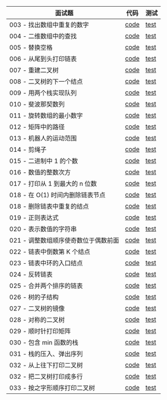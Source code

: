 面试题 | 代码 |  测试  
-|-|-
003 - 找出数组中重复的数字 | [code](./src/main/java/com/portgas/Solution003.java) | [test](./src/test/java/com/portgas/Solution003Test.java) |
004 - 二维数组中的查找 | [code](./src/main/java/com/portgas/Solution004.java) | [test](./src/test/java/com/portgas/Solution004Test.java) |
005 - 替换空格 | [code](./src/main/java/com/portgas/Solution005.java) | [test](./src/test/java/com/portgas/Solution005Test.java) |
006 - 从尾到头打印链表 | [code](./src/main/java/com/portgas/Solution006.java) | [test](./src/test/java/com/portgas/Solution006Test.java) |
007 - 重建二叉树 | [code](./src/main/java/com/portgas/Solution007.java) | [test](./src/test/java/com/portgas/Solution007Test.java) |
008 - 二叉树的下一个结点 | [code](./src/main/java/com/portgas/Solution008.java) | [test](./src/test/java/com/portgas/Solution008Test.java) |
009 - 用两个栈实现队列 | [code](./src/main/java/com/portgas/Solution009.java) | [test](./src/test/java/com/portgas/Solution009Test.java) |
010 - 斐波那契数列 | [code](./src/main/java/com/portgas/Solution010.java) | [test](./src/test/java/com/portgas/Solution010Test.java) |
011 - 旋转数组的最小数字 | [code](./src/main/java/com/portgas/Solution011.java) | [test](./src/test/java/com/portgas/Solution011Test.java) |
012 - 矩阵中的路径 | [code](./src/main/java/com/portgas/Solution012.java) | [test](./src/test/java/com/portgas/Solution012Test.java) |
013 - 机器人的运动范围 | [code](./src/main/java/com/portgas/Solution013.java) | [test](./src/test/java/com/portgas/Solution013Test.java) |
014 - 剪绳子 | [code](./src/main/java/com/portgas/Solution014.java) | [test](./src/test/java/com/portgas/Solution014Test.java) |
015 - 二进制中 1 的个数 | [code](./src/main/java/com/portgas/Solution015.java) | [test](./src/test/java/com/portgas/Solution015Test.java) |
016 - 数值的整数次方 | [code](./src/main/java/com/portgas/Solution016.java) | [test](./src/test/java/com/portgas/Solution016Test.java) |
017 - 打印从 1 到最大的 n 位数 | [code](./src/main/java/com/portgas/Solution017.java) | [test](./src/test/java/com/portgas/Solution017Test.java) |
018 - 在 O(1) 时间内删除链表节点 | [code](./src/main/java/com/portgas/Solution018.java) | [test](./src/test/java/com/portgas/Solution018Test.java) |
018 - 删除链表中重复的结点 | [code](./src/main/java/com/portgas/Solution018.java) | [test](./src/test/java/com/portgas/Solution018Test.java) |
019 - 正则表达式 | [code](./src/main/java/com/portgas/Solution019.java) | [test](./src/test/java/com/portgas/Solution019Test.java) |
020 - 表示数值的字符串 | [code](./src/main/java/com/portgas/Solution020.java) | [test](./src/test/java/com/portgas/Solution020Test.java) |
021 - 调整数组顺序使奇数位于偶数前面 | [code](./src/main/java/com/portgas/Solution021.java) | [test](./src/test/java/com/portgas/Solution021Test.java) |
022 - 链表中倒数第 K 个结点 | [code](./src/main/java/com/portgas/Solution022.java) | [test](./src/test/java/com/portgas/Solution022Test.java) |
023 - 链表中环的入口结点 | [code](./src/main/java/com/portgas/Solution023.java) | [test](./src/test/java/com/portgas/Solution023Test.java) |
024 - 反转链表 | [code](./src/main/java/com/portgas/Solution024.java) | [test](./src/test/java/com/portgas/Solution024Test.java) |
025 - 合并两个排序的链表 | [code](./src/main/java/com/portgas/Solution025.java) | [test](./src/test/java/com/portgas/Solution025Test.java) |
026 - 树的子结构 | [code](./src/main/java/com/portgas/Solution026.java) | [test](./src/test/java/com/portgas/Solution026Test.java) |
027 - 二叉树的镜像 | [code](./src/main/java/com/portgas/Solution027.java) | [test](./src/test/java/com/portgas/Solution027Test.java) |
028 - 对称的二叉树 | [code](./src/main/java/com/portgas/Solution028.java) | [test](./src/test/java/com/portgas/Solution028Test.java) |
029 - 顺时针打印矩阵 | [code](./src/main/java/com/portgas/Solution029.java) | [test](./src/test/java/com/portgas/Solution029Test.java) |
030 - 包含 min 函数的栈 | [code](./src/main/java/com/portgas/Solution030.java) | [test](./src/test/java/com/portgas/Solution030Test.java) |
031 - 栈的压入、弹出序列 | [code](./src/main/java/com/portgas/Solution031.java) | [test](./src/test/java/com/portgas/Solution031Test.java) |
032 - 从上往下打印二叉树 | [code](./src/main/java/com/portgas/Solution032.java) | [test](./src/test/java/com/portgas/Solution032Test.java) |
032 - 把二叉树打印成多行 | [code](./src/main/java/com/portgas/Solution032.java) | [test](./src/test/java/com/portgas/Solution032Test.java) |
033 - 按之字形顺序打印二叉树 | [code](./src/main/java/com/portgas/Solution032.java) | [test](./src/test/java/com/portgas/Solution032Test.java) |